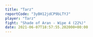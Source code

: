 ```yaml
---
title: "Tarz"
reportCode: "3yBH12jdCP9bLTYJ"
player: "Tarz"
fight: "Shade of Aran - Wipe 4 (22%)"
date: 2021-06-07T18:57:55.202000+00:00
---
```

